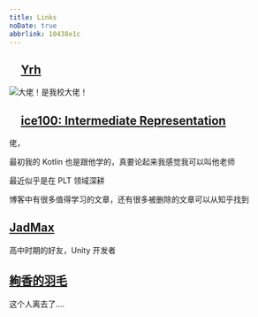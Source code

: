 ```yaml
---
title: Links
noDate: true
abbrlink: 10438e1c
---
```


<link rel="stylesheet" href="/css/style.css">

<style>

</style>

## <img src="https://www.helloimg.com/images/2022/03/23/R1SwPb.jpg" width=16/> [Yrh](https://myyrh.com/)

![大佬！是我校大佬！](/assets/meme/lao.png)

## <img src="http://ice1000.org/assets/favicon.ico" width=16/> [ice100: Intermediate Representation](https://ice1000.org)

佬，

最初我的 Kotlin 也是跟他学的，真要论起来我感觉我可以叫他老师

最近似乎是在 PLT 领域深耕

博客中有很多值得学习的文章，还有很多被删除的文章可以从知乎找到


## [JadMax](https://jadmax.github.io)

高中时期的好友，Unity 开发者


## [絢香的羽毛](https://siyuanlau.github.io/oaomoemirror/oao.moe/index.html)

这个人离去了....

